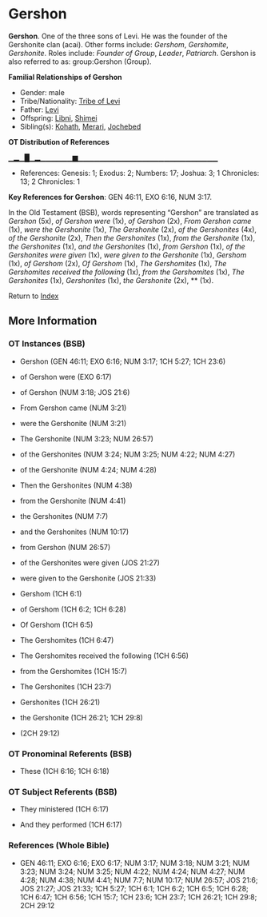 # Gershon
**Gershon**. 
One of the three sons of Levi. He was the founder of the Gershonite clan (acai). 
Other forms include: 
*Gershom*, *Gershomite*, *Gershonite*. 
Roles include: 
_Founder of Group_, _Leader_, _Patriarch_. 
Gershon is also referred to as: 
group:Gershon (Group). 




**Familial Relationships of Gershon**


* Gender: male
* Tribe/Nationality: [Tribe of Levi](../../../groups/md/acai/Levi.md)
* Father: [Levi](Levi.3.md)
* Offspring: [Libni](Libni.md), [Shimei](Shimei.4.md)
* Sibling(s): [Kohath](Kohath.md), [Merari](Merari.md), [Jochebed](Jochebed.md)


**OT Distribution of References**

▁▂▁█▁▂▁▁▁▁▁▁▆▁▁▁▁▁▁▁▁▁▁▁▁▁▁▁▁▁▁▁▁▁▁▁▁▁▁
* References: Genesis: 1; Exodus: 2; Numbers: 17; Joshua: 3; 1 Chronicles: 13; 2 Chronicles: 1



**Key References for Gershon**: 
GEN 46:11, EXO 6:16, NUM 3:17. 


In the Old Testament (BSB), words representing “Gershon” are translated as 
*Gershon* (5x), *of Gershon were* (1x), *of Gershon* (2x), *From Gershon came* (1x), *were the Gershonite* (1x), *The Gershonite* (2x), *of the Gershonites* (4x), *of the Gershonite* (2x), *Then the Gershonites* (1x), *from the Gershonite* (1x), *the Gershonites* (1x), *and the Gershonites* (1x), *from Gershon* (1x), *of the Gershonites were given* (1x), *were given to the Gershonite* (1x), *Gershom* (1x), *of Gershom* (2x), *Of Gershom* (1x), *The Gershomites* (1x), *The Gershomites received the following* (1x), *from the Gershomites* (1x), *The Gershonites* (1x), *Gershonites* (1x), *the Gershonite* (2x), ** (1x). 




Return to [Index](00-Index.md)

## More Information

### OT Instances (BSB)

* Gershon (GEN 46:11; EXO 6:16; NUM 3:17; 1CH 5:27; 1CH 23:6)

* of Gershon were (EXO 6:17)

* of Gershon (NUM 3:18; JOS 21:6)

* From Gershon came (NUM 3:21)

* were the Gershonite (NUM 3:21)

* The Gershonite (NUM 3:23; NUM 26:57)

* of the Gershonites (NUM 3:24; NUM 3:25; NUM 4:22; NUM 4:27)

* of the Gershonite (NUM 4:24; NUM 4:28)

* Then the Gershonites (NUM 4:38)

* from the Gershonite (NUM 4:41)

* the Gershonites (NUM 7:7)

* and the Gershonites (NUM 10:17)

* from Gershon (NUM 26:57)

* of the Gershonites were given (JOS 21:27)

* were given to the Gershonite (JOS 21:33)

* Gershom (1CH 6:1)

* of Gershom (1CH 6:2; 1CH 6:28)

* Of Gershom (1CH 6:5)

* The Gershomites (1CH 6:47)

* The Gershomites received the following (1CH 6:56)

* from the Gershomites (1CH 15:7)

* The Gershonites (1CH 23:7)

* Gershonites (1CH 26:21)

* the Gershonite (1CH 26:21; 1CH 29:8)

*  (2CH 29:12)



### OT Pronominal Referents (BSB)

* These (1CH 6:16; 1CH 6:18)



### OT Subject Referents (BSB)

* They ministered (1CH 6:17)

* And they performed (1CH 6:17)



### References (Whole Bible)

* GEN 46:11; EXO 6:16; EXO 6:17; NUM 3:17; NUM 3:18; NUM 3:21; NUM 3:23; NUM 3:24; NUM 3:25; NUM 4:22; NUM 4:24; NUM 4:27; NUM 4:28; NUM 4:38; NUM 4:41; NUM 7:7; NUM 10:17; NUM 26:57; JOS 21:6; JOS 21:27; JOS 21:33; 1CH 5:27; 1CH 6:1; 1CH 6:2; 1CH 6:5; 1CH 6:28; 1CH 6:47; 1CH 6:56; 1CH 15:7; 1CH 23:6; 1CH 23:7; 1CH 26:21; 1CH 29:8; 2CH 29:12



